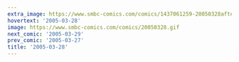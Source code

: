 ```yaml
---
extra_image: https://www.smbc-comics.com/comics/1437061259-20050328after.png
hovertext: '2005-03-28'
image: https://www.smbc-comics.com/comics/20050328.gif
next_comic: '2005-03-29'
prev_comic: '2005-03-27'
title: '2005-03-28'
---
```


